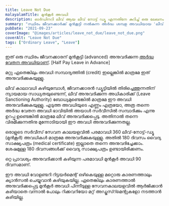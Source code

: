 ```yaml
---
title: Leave Not Due
malayalamTitle: മുൻ‌കൂർ അവധി
description: ഓർഡിനറി ലീവ് ആയ ലീവ് നോട്ട് ഡ്യൂ എന്നതിനേ കുറിച്ച് ഒരു ലേഖനം
summary: "സ്ഥിരം ജീവനക്കാർക്ക് മുൻകൂട്ടി നൽകുന്ന അർദ്ധ ശമ്പള അവധിയായ 'ലീവ് നോട്ട് ഡ്യൂ' എന്നതിനെക്കുറിച്ചു ഒരു ലേഖനം. യോഗ്യത, അനുവദനീയമായ പരമാവധി ദിവസങ്ങൾ എന്നിവ ഉൾപ്പെടെ മറ്റു വ്യവസ്ഥകളും പ്രതിപാദിക്കുന്നു"
pubDate: "2021-09-23"
coverImage: "@images/articles/leave_not_due/leave_not_due.png"
coverAlt: "Leave Not Due"
tags: ["Ordinary Leave", "Leave"]
---
```


ഇത് ഒരു സ്ഥിരം ജീവനക്കാരന് മുൻകൂട്ടി (advanced) അനുവദിക്കുന്ന [അർദ്ധ വേതന അവധിയാണ്](/article/half-pay-leave/). [Half Pay Leave in Advance]

മറ്റു ഏതെങ്കിലും അവധി സമ്പാദ്യത്തിൽ (credit) ഇല്ലെങ്കിൽ മാത്രമേ ഇത് അനുവദിക്കുകയുള്ളു.

ലീവ് കാലാവധി കഴിയുമ്പോൾ, ജീവനക്കാരൻ ഡ്യൂട്ടിയിൽ തിരിച്ചെത്തുന്നതിന് ന്യായമായ സാധ്യതയുണ്ടെന്ന്, ലീവ് അനുവദിക്കുന്ന അധികാരിക്ക് (Leave Sanctioning Authority) ബോധ്യമുണ്ടെങ്കിൽ മാത്രമേ ഈ അവധി അനുവദിക്കുകയുള്ളു. എടുത്ത അവധിയുടെ എണ്ണം എത്രയോ, അത്ര തന്നെ അർദ്ധ വേതന അവധി ഭാവിയിൽ അയാൾ സർവീസിൽ സമ്പാദിക്കും എന്നു ഉറപ്പു ഉണ്ടെങ്കിൽ മാത്രമേ ലീവ് അനുവദിക്കപ്പെടു. അതിനാൽ തന്നെ വിരമിക്കുന്നതിനു മുന്നോടിയായി ഈ അവധി അനുവദിക്കുന്നതല്ല.

ഒരാളുടെ സർവീസ് സേവന കാലയളവിൽ പരമാവധി 360 ലീവ്-നോട്ട്-ഡ്യൂ (മുൻ‌കൂർ) അവധികൾ മാത്രമേ അനുവദിക്കുകയുള്ളു. അതിൽ 180 ദിവസം വൈദ്യ സാക്ഷ്യപത്രം (medical certificate) ഇല്ലാതെ തന്നെ അനുവദിച്ചേക്കാം. ശേഷമുള്ള 180 ദിവസങ്ങൾക്ക് വൈദ്യ സാക്ഷ്യപത്രം ഉണ്ടായിരിക്കണം.

ഒറ്റ പ്രാവശ്യം അനുവദിക്കാൻ കഴിയുന്ന പരമാവധി മുൻ‌കൂർ അവധി 90 ദിവസമാണ്.

ഈ അവധി വോളണ്ടറി റിട്ടയർമെന്റ് ഒഴികെയുള്ള മറ്റൊരു കാരണത്താലും ക്യാൻസൽ ചെയ്യുവാൻ കഴിയുകയില്ല. ഏതെങ്കിലും കാരണത്താൽ അനുവദിക്കപ്പെട്ട മുൻ‌കൂർ അവധി പിന്നീടുള്ള സേവനകാലയളവിൽ ആർജിക്കാൻ കഴിയാതെ വന്നാൽ പോലും റിക്കവറിയോ മറ്റ് അഡ്ജസ്റ്മെന്റുകളോ നടത്താൻ കഴിയില്ല.
